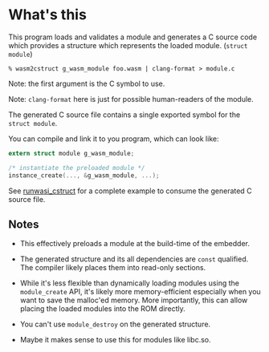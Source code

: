 # What's this

This program loads and validates a module and generates a C source code
which provides a structure which represents the loaded module.
(`struct module`)

```shell
% wasm2cstruct g_wasm_module foo.wasm | clang-format > module.c
```

Note: the first argument is the C symbol to use.

Note: `clang-format` here is just for possible human-readers of the module.

The generated C source file contains a single exported symbol for the
`struct module`.

You can compile and link it to you program, which can look like:

```c
extern struct module g_wasm_module;

/* instantiate the preloaded module */
instance_create(..., &g_wasm_module, ...);
```

See [runwasi_cstruct] for a complete example to consume
the generated C source file.

[runwasi_cstruct]: ../runwasi_cstruct

## Notes

* This effectively preloads a module at the build-time of the embedder.

* The generated structure and its all dependencies are `const` qualified.
  The compiler likely places them into read-only sections.

* While it's less flexible than dynamically loading modules using
  the `module_create` API, it's likely more memory-efficient
  especially when you want to save the malloc'ed memory.
  More importantly, this can allow placing the loaded modules into
  the ROM directly.

* You can't use `module_destroy` on the generated structure.

* Maybe it makes sense to use this for modules like libc.so.
